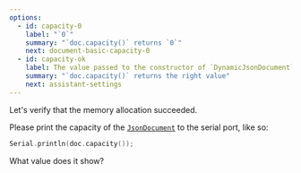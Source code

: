 ```yaml
---
options:
  - id: capacity-0
    label: "`0`"
    summary: "`doc.capacity()` returns `0`"
    next: document-basic-capacity-0
  - id: capacity-ok
    label: The value passed to the constructor of `DynamicJsonDocument`
    summary: "`doc.capacity()` returns the right value"
    next: assistant-settings
---
```


Let's verify that the memory allocation succeeded.

Please print the capacity of the [`JsonDocument`](/v6/api/jsondocument/) to the serial port, like so:

```c++
Serial.println(doc.capacity());
```

What value does it show?